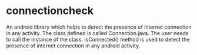 # connectioncheck
An android library which helps to detect the presence of internet connection in any activity.
The class defined is called Connection.java.
The user needs to call the instance of the class.
isConnected() method is used to detect the presence of internet connection in any android activity.
